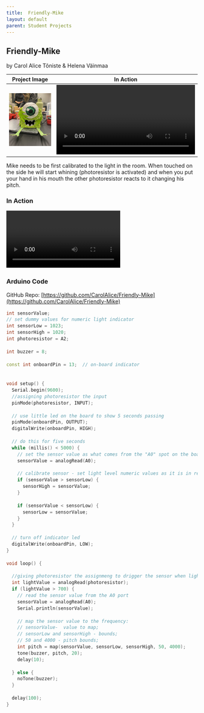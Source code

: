 ```yaml
---
title:  Friendly-Mike
layout: default
parent: Student Projects
---
```


##  Friendly-Mike

by Carol Alice Tõniste & Helena Väinmaa

Project Image             |  In Action
:-------------------------:|:-------------------------:
<img src="media/mike.jpg" alt="drawing" width="365"/>  |   <video width="365" controls><source src="media/mikeVid.mp4" type="video/mp4"></video>


Mike needs to be first calibrated to the light in the room. When touched on the side he will start whining (photoresistor is activated) and when you put your hand in his mouth the other photoresistor reacts to it changing his pitch.

### In Action
 <video controls>
  <source src="media/mikeVid.mp4" type="video/mp4">
</video>


### Arduino Code

GitHub Repo: [https://github.com/CarolAlice/Friendly-Mike](https://github.com/CarolAlice/Friendly-Mike)

```c++
int sensorValue;
// set dummy values for numeric light indicator
int sensorLow = 1023;
int sensorHigh = 1020;
int photoresistor = A2;

int buzzer = 8;

const int onboardPin = 13;  // on-board indicator


void setup() {
  Serial.begin(9600);
  //assigning photoresistor the input
  pinMode(photoresistor, INPUT);

  // use little led on the board to show 5 seconds passing
  pinMode(onboardPin, OUTPUT);
  digitalWrite(onboardPin, HIGH);

  // do this for five seconds
  while (millis() < 5000) {
    // set the sensor value as what comes from the "A0" spot on the board
    sensorValue = analogRead(A0);

    // calibrate sensor - set light level numeric values as it is in reality
    if (sensorValue > sensorLow) {
      sensorHigh = sensorValue;
    }

    if (sensorValue < sensorLow) {
      sensorLow = sensorValue;
    }
  }

  // turn off indicator led
  digitalWrite(onboardPin, LOW);
}

void loop() {

  //giving photoresistor the assignmeng to drigger the sensor when lightvalue is certain number
  int lightValue = analogRead(photoresistor);
  if (lightValue > 700) {
    // read the sensor value from the A0 port
    sensorValue = analogRead(A0);
    Serial.println(sensorValue);

    // map the sensor value to the frequency:
    // sensorValue-  value to map;
    // sensorLow and sensorHigh - bounds;
    // 50 and 4000 - pitch bounds;
    int pitch = map(sensorValue, sensorLow, sensorHigh, 50, 4000);
    tone(buzzer, pitch, 20);
    delay(10);

  } else {
    noTone(buzzer);
  }

  delay(100);
}

```
